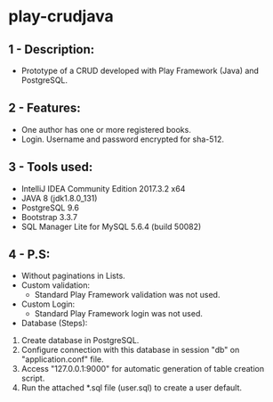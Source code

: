 # play-crudjava

## 1 - Description:
- Prototype of a CRUD developed with Play Framework (Java) and PostgreSQL.

## 2 - Features:
- One author has one or more registered books.
- Login. Username and password encrypted for sha-512. 

## 3 - Tools used:
- IntelliJ IDEA Community Edition 2017.3.2 x64
- JAVA 8 (jdk1.8.0_131)
- PostgreSQL 9.6
- Bootstrap 3.3.7
- SQL Manager Lite for MySQL 5.6.4 (build 50082)

## 4 - P.S:
- Without paginations in Lists. 
- Custom validation: 
	- Standard Play Framework validation was not used.
- Custom Login: 
	- Standard Play Framework login was not used.
- Database (Steps): 
1. Create database in PostgreSQL.
2. Configure connection with this database in session "db" on "application.conf" file.
3. Access "127.0.0.1:9000" for automatic generation of table creation script. 
4. Run the attached *.sql file (user.sql) to create a user default.
